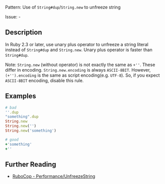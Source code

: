 Pattern: Use of `String#dup`/`String.new` to unfreeze string

Issue: -

## Description

In Ruby 2.3 or later, use unary plus operator to unfreeze a string
literal instead of `String#dup` and `String.new`.
Unary plus operator is faster than `String#dup`.

Note: `String.new` (without operator) is not exactly the same as `+''`.
These differ in encoding. `String.new.encoding` is always `ASCII-8BIT`.
However, `(+'').encoding` is the same as script encoding(e.g. `UTF-8`).
So, if you expect `ASCII-8BIT` encoding, disable this rule.

## Examples

```ruby
# bad
''.dup
"something".dup
String.new
String.new('')
String.new('something')

# good
+'something'
+''
```

## Further Reading

* [RuboCop - Performance/UnfreezeString](https://docs.rubocop.org/rubocop-performance/cops_performance.html#performanceunfreezestring)
